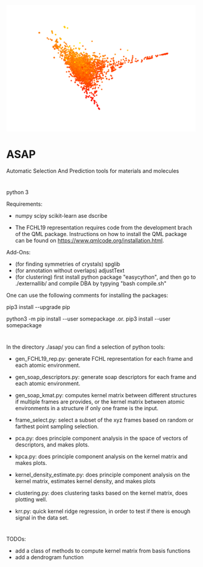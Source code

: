 <p align="left">
  <img src="ASAP-logo.png" width="500" title="logo">
</p>

# ASAP 
Automatic Selection And Prediction tools for materials and molecules

#
python 3

Requirements:

+ numpy scipy scikit-learn ase dscribe 

+ The FCHL19 representation requires code from the development brach of the QML package. Instructions on how to install the QML package can be found on https://www.qmlcode.org/installation.html.

Add-Ons:
+ (for finding symmetries of crystals) spglib 
+ (for annotation without overlaps) adjustText
+ (for clustering) first install python package "easycython", and then go to ./externallib/ and compile DBA by typying "bash compile.sh"

One can use the following comments for installing the packages:

pip3 install --upgrade pip

python3 -m pip install --user somepackage    .or.    pip3 install --user somepackage

#
In the directory ./asap/ you can find a selection of python tools:

* gen_FCHL19_rep.py: generate FCHL representation for each frame and each atomic environment.

* gen_soap_descriptors.py: generate soap descriptors for each frame and each atomic environment.

* gen_soap_kmat.py: computes kernel matrix between different structures if multiple frames are provides, or the kernel matrix between atomic environments in a structure if only one frame is the input.

* frame_select.py: select a subset of the xyz frames based on random or farthest point sampling selection.

* pca.py: does principle component analysis in the space of vectors of descriptors, and makes plots.

* kpca.py: does principle component analysis on the kernel matrix and makes plots.

* kernel_density_estimate.py: does principle component analysis on the kernel matrix, estimates kernel density, and makes plots

* clustering.py: does clustering tasks based on the kernel matrix, does plotting well.

* krr.py: quick kernel ridge regression, in order to test if there is enough signal in the data set.

#
TODOs:
* add a class of methods to compute kernel matrix from basis functions
* add a dendrogram function
